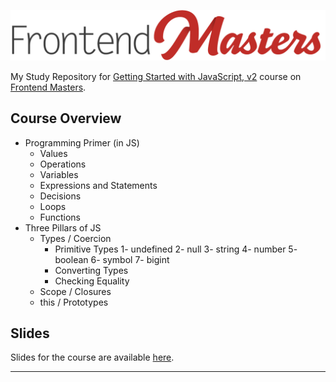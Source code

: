 

[![Frontend Masters](./full.png)][fem]

My Study Repository for [Getting Started with JavaScript, v2][course] course on [Frontend Masters][fem].

## Course Overview
  - Programming Primer (in JS)
    - Values
    - Operations
    - Variables
    - Expressions and Statements
    - Decisions
    - Loops
    - Functions
  - Three Pillars of JS
    - Types / Coercion
      - Primitive Types
        1- undefined
        2- null
        3- string
        4- number
        5- boolean
        6- symbol
        7- bigint
      - Converting Types
      - Checking Equality
    - Scope / Closures
    - this / Prototypes

## Slides
Slides for the course are available [here][slides].

[fem]: https://frontendmasters.com
[course]: https://frontendmasters.com/courses/getting-started-javascript-v2/
[slides]: https://static.frontendmasters.com/resources/2019-05-08-getting-into-javascript/getting-into-javascript.pdf

---
